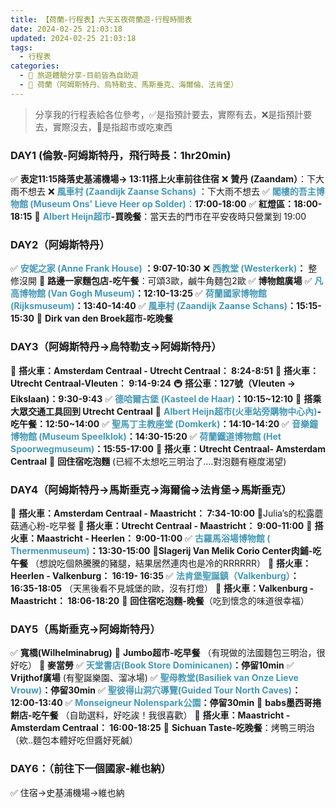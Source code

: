 ```yaml
---
title: 【荷蘭-行程表】六天五夜荷蘭遊-行程時間表
date: 2024-02-25 21:03:18
updated: 2024-02-25 21:03:18
tags:
  - 行程表
categories: 
  - 🌴 旅遊體驗分享-目前皆為自助遊
  - 🥥 荷蘭（阿姆斯特丹、烏特勒支、馬斯垂克、海爾倫、法肯堡）
---
```

>分享我的行程表給各位參考，✅是指預計要去，實際有去，❌是指預計要去，實際沒去，🍜是指超市或吃東西 

<!-- more -->

### DAY1 (倫敦-阿姆斯特丹，飛行時長：1hr20min)
✅ **表定11:15降落史基浦機場-> 13:11搭上火車前往住宿**
❌ **贊丹 (Zaandam）**：下大雨不想去
❌ **<font color=#4599B6>風車村 (Zaandijk Zaanse Schans)</font>** ：下大雨不想去 
✅ **<font color=#4599B6>閣樓的吾主博物館 (Museum Ons' Lieve Heer op Solder)：</font>17:00-18:00**
✅ **紅燈區：18:00-18:15**
🍜 **<font color=#4599B6>Albert Heijn超市</font>-買晚餐**：當天去的門市在平安夜時只營業到 19:00

### DAY2（阿姆斯特丹）
✅ **<font color=#4599B6>安妮之家 (Anne Frank House)</font> ：9:07-10:30**
❌ **<font color=#4599B6>西教堂 (Westerkerk)</font>：** 整修沒開
🍜 **路邊一家麵包店-吃午餐**：可頌3歐，鹹牛角麵包2歐
✅ **博物館廣場**
✅ **<font color=#4599B6>凡高博物館 (Van Gogh Museum)</font>：12:10-13:25**
✅ **<font color=#4599B6>荷蘭國家博物館 (Rijksmuseum)</font>：13:40-14:40**
✅ **<font color=#4599B6>風車村 (Zaandijk Zaanse Schans)</font>：15:15-15:30**
🍜 **Dirk van den Broek超市-吃晚餐**

### DAY3（阿姆斯特丹->烏特勒支->阿姆斯特丹）
🚄 **搭火車：Amsterdam Centraal - Utrecht Centraal： 8:24-8:51**
🚄 **搭火車：Utrecht Centraal-Vleuten： 9:14-9:24**
🚇 **搭公車：127號（Vleuten -> Eikslaan)：9:30-9:43**
✅ **<font color=#4599B6>德哈爾古堡 (Kasteel de Haar)</font>：10:15~12:10**
🚄 **搭乘大眾交通工具回到 Utrecht Centraal**
🍜 **<font color=#4599B6>Albert Heijn超市(火車站旁購物中心內)</font>-吃午餐：12:50~14:00**
✅ **<font color=#4599B6>聖馬丁主教座堂  (Domkerk)</font>：14:10-14:20**
✅ **<font color=#4599B6>音樂鐘博物館 (Museum Speelklok)</font>：14:30-15:20**
✅ **<font color=#4599B6>荷蘭鐵道博物館 (Het Spoorwegmuseum)</font>：15:55-17:00**
🚄 **搭火車：Utrecht Centraal- Amsterdam Centraal**
🍜 **回住宿吃泡麵** (已經不太想吃三明治了….對泡麵有極度渴望)


### DAY4（阿姆斯特丹->馬斯垂克->海爾倫->法肯堡->馬斯垂克）
🚄 **搭火車：Amsterdam Centraal - Maastricht： 7:34-10:00**
🍜Julia’s的松露蘑菇通心粉-吃早餐
🚄 **搭火車：Utrecht Centraal - Maastricht： 9:00-11:00**
🚄 **搭火車：Maastricht - Heerlen： 9:00-11:00**
✅ **<font color=#4599B6>古羅馬浴場博物館 ( Thermenmuseum)</font>：13:30-15:00**
🍜**Slagerij Van Melik Corio Center肉鋪-吃午餐**
（想說吃個熱騰騰的豬腿，結果居然連肉也是冷的RRRRRR） 
🚄 **搭火車：Heerlen - Valkenburg： 16:19- 16:35**
✅ **<font color=#4599B6>法肯堡聖誕鎮（Valkenburg）</font>：16:35-18:05**
（天黑後看不見城堡的歐，沒有打燈）
🚄 **搭火車：Valkenburg - Maastricht： 18:06-18:20**
🍜 **回住宿吃泡麵-晚餐**（吃到懷念的味道很幸福）

### DAY5（馬斯垂克->阿姆斯特丹）
✅ **寬橋(Wilhelminabrug)**
🍜 **Jumbo超市-吃早餐**
（有現做的法國麵包三明治，很好吃）
🍜 **麥當勞**
✅ **<font color=#4599B6>天堂書店(Book Store Dominicanen)</font>：停留10min**
✅ **Vrijthof廣場** (有聖誕樂園、溜冰場)
✅ **<font color=#4599B6>聖母教堂(Basiliek van Onze Lieve Vrouw)</font>：停留30min**
✅ **<font color=#4599B6>聖彼得山洞穴導覽(Guided Tour North Caves)</font>：12:00-13:40**
✅ **<font color=#4599B6>Monseigneur Nolenspark公園</font>：停留30min**
🍜 **babs墨西哥捲餅店-吃午餐**
（自助選料，好吃誒！我很喜歡）
🚄 **搭火車：Maastricht - Amsterdam Centraal： 16:00-18:25**
🍜 **Sichuan Taste-吃晚餐**：烤鴨三明治
（欸..麵包本體好吃但醬好死鹹）
### DAY6：（前往下一個國家-維也納）
✅ 住宿->史基浦機場->維也納
